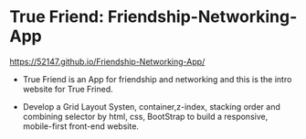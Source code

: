 # True Friend: Friendship-Networking-App

https://52147.github.io/Friendship-Networking-App/

- True Friend is an App for friendship and networking and this is the intro website for True Frined.




- Develop a Grid Layout Systen, container,z-index, stacking order and combining selector by html, css, BootStrap to build a responsive, mobile-first front-end website.
